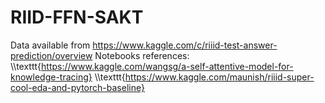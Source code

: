 # RIID-FFN-SAKT


Data available from https://www.kaggle.com/c/riiid-test-answer-prediction/overview
Notebooks references:
\\\texttt{https://www.kaggle.com/wangsg/a-self-attentive-model-for-knowledge-tracing}
\\\texttt{https://www.kaggle.com/maunish/riiid-super-cool-eda-and-pytorch-baseline}
